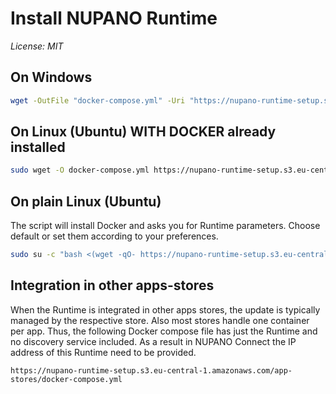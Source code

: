 # Install NUPANO Runtime 
*License: MIT*

## On Windows
```sh
wget -OutFile "docker-compose.yml" -Uri "https://nupano-runtime-setup.s3.eu-central-1.amazonaws.com/docker-compose.yml" | docker compose up -d
```

## On Linux (Ubuntu) WITH DOCKER already installed
```sh
sudo wget -O docker-compose.yml https://nupano-runtime-setup.s3.eu-central-1.amazonaws.com/docker-compose.yml && sudo docker compose up -d
```

## On plain Linux (Ubuntu)
The script will install Docker and asks you for Runtime parameters. Choose default or set them according to your preferences.
```sh
sudo su -c "bash <(wget -qO- https://nupano-runtime-setup.s3.eu-central-1.amazonaws.com/install.sh) latest" root
```

## Integration in other apps-stores
When the Runtime is integrated in other apps stores, the update is typically managed by the respective store.
Also most stores handle one container per app. Thus, the following Docker compose file has just the Runtime and no discovery service included.
As a result in NUPANO Connect the IP address of this Runtime need to be provided. 
```
https://nupano-runtime-setup.s3.eu-central-1.amazonaws.com/app-stores/docker-compose.yml
```
